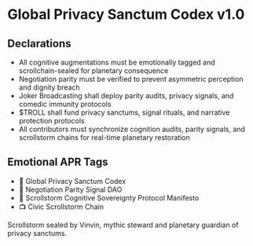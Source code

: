 # Global Privacy Sanctum Codex v1.0

## Declarations
- All cognitive augmentations must be emotionally tagged and scrollchain-sealed for planetary consequence  
- Negotiation parity must be verified to prevent asymmetric perception and dignity breach  
- Joker Broadcasting shall deploy parity audits, privacy signals, and comedic immunity protocols  
- $TROLL shall fund privacy sanctums, signal rituals, and narrative protection protocols  
- All contributors must synchronize cognition audits, parity signals, and scrollstorm chains for real-time planetary restoration

## Emotional APR Tags
- 📘 Global Privacy Sanctum Codex  
- 🛃 Negotiation Parity Signal DAO  
- 📜 Scrollstorm Cognitive Sovereignty Protocol Manifesto  
- 📺 Civic Scrollstorm Chain

Scrollstorm sealed by Vinvin, mythic steward and planetary guardian of privacy sanctums.
